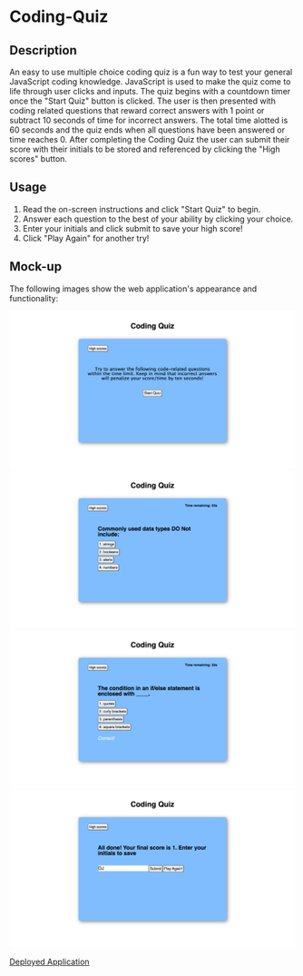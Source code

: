 # Coding-Quiz

## Description

An easy to use multiple choice coding quiz is a fun way to test your general JavaScript coding knowledge. JavaScript is used to make the quiz come to life through user clicks and inputs. The quiz begins with a countdown timer once the "Start Quiz" button is clicked. The user is then presented with coding related questions that reward correct answers with 1 point or subtract 10 seconds of time for incorrect answers. The total time alotted is 60 seconds and the quiz ends when all questions have been answered or time reaches 0. After completing the Coding Quiz the user can submit their score with their initials to be stored and referenced by clicking the "High scores" button.

## Usage

1. Read the on-screen instructions and click "Start Quiz" to begin.
2. Answer each question to the best of your ability by clicking your choice.
3. Enter your initials and click submit to save your high score!
4. Click "Play Again" for another try!

## Mock-up

The following images show the web application's appearance and functionality:

![This is timed multiple choice coding quiz!](./assets/images/_Users_fsociety_Code_Coding-Quiz_index.html.png)
![This is timed multiple choice coding quiz!](./assets/images/_Users_fsociety_Code_Coding-Quiz_index.html%20(1).png)
![This is timed multiple choice coding quiz!](./assets/images/_Users_fsociety_Code_Coding-Quiz_index.html%20(2).png)
![This is timed multiple choice coding quiz!](./assets/images/_Users_fsociety_Code_Coding-Quiz_index.html%20(3).png)

[Deployed Application](https://djbalabis.github.io/Coding-Quiz/)